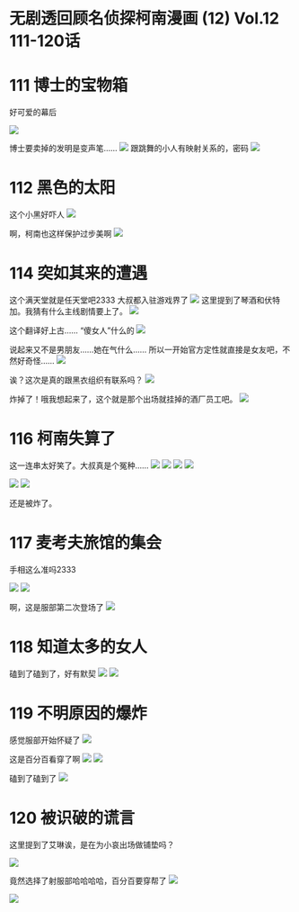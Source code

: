 # 无剧透回顾名侦探柯南漫画 (12) Vol.12 111-120话

# **111 博士的宝物箱**
好可爱的幕后

![](24238bf03b0d2d16679edc97a3b1340e_MD5.png)

博士要卖掉的发明是变声笔……
![](4e451879eedac90a61533e26573b11cf_MD5.png)
跟跳舞的小人有映射关系的，密码
![](cf940a1699d67ade16cb1da1581d858a_MD5.png)

# **112 黑色的太阳**
这个小黑好吓人
![](ad341de72b9cd2d50f4fa82ca35bca3f_MD5.png)

啊，柯南也这样保护过步美啊
![](f9ab5769c287e6b8592b010f2d363eba_MD5.png)

# **114 突如其来的遭遇**
这个满天堂就是任天堂吧2333 大叔都入驻游戏界了
![](a944a6a664618066cca100d8df779b1e_MD5.png)
这里提到了琴酒和伏特加。我猜有什么主线剧情要上了。
![](6f94408829741cf5d08ceeb8fe96f99e_MD5.png)

这个翻译好上古…… “傻女人”什么的
![](ad5bf9a8b7088997d506479b26a1cd68_MD5.png)

说起来又不是男朋友……她在气什么…… 所以一开始官方定性就直接是女友吧，不然好奇怪……
![](5681eaa9d834bf621208916dbda5094f_MD5.png)

诶？这次是真的跟黑衣组织有联系吗？
![](1808b437d42c0c680f8f7d1bc7e7426b_MD5.png)

炸掉了！哦我想起来了，这个就是那个出场就挂掉的酒厂员工吧。
![](282695804a574ac9dea4bfffa417fffb_MD5.png)

# **116 柯南失算了**

这一连串太好笑了。大叔真是个冤种……
![](cd4049ad4f1a1bf683f7c9527f86528c_MD5.png)
![](7bfb678ad2d4c69985639eb53de53adc_MD5.png)
![](5765ce91248b1dffbe8f816cbf60d8ec_MD5.png)
![](1ac05f0f196e0a1f727ac9749c50b96c_MD5.png)

![](2f1bceddbd19c8c7fd88b6805d4d0bde_MD5.png)
![](8dfccc2800fe4bb38d61439acc0e5c69_MD5.png)

还是被炸了。
# **117 麦考夫旅馆的集会**

手相这么准吗2333

![](4e53ea057fa8bcf57e135b87237c50f8_MD5.png)
![](3c2b782334eefa5f1e79b103d2469517_MD5.png)

啊，这是服部第二次登场了
![](d3b6c2e12a39c6a1973000d30de8007b_MD5.png)

# **118 知道太多的女人**

磕到了磕到了，好有默契
![](7534610f7d2e0b8f95b06576b822f153_MD5.png)
![](438d30a91175618fc4e36f9b3833d93a_MD5.png)

# **119 不明原因的爆炸**
感觉服部开始怀疑了
![](04b62f7e59b20b413d5c3ff23e9d048a_MD5.png)

这是百分百看穿了啊
![](960e1a154827a6a42fe07e5866e18ba4_MD5.png)
![](d83ef37cba1074e14ee4f1af975d423c_MD5.png)

磕到了磕到了
![](458247d531c17dd11a9b687c67407ae5_MD5.png)
# **120 被识破的谎言**
这里提到了艾琳诶，是在为小哀出场做铺垫吗？

![](32cf27e8bbd0c077bc642494fba19b9b_MD5.png)

竟然选择了射服部哈哈哈哈，百分百要穿帮了
![](692f6c3363662f52bebed248c43aeac3_MD5.png)

![](1e3c30574d2081278c42a8530e5602d8_MD5.png)

